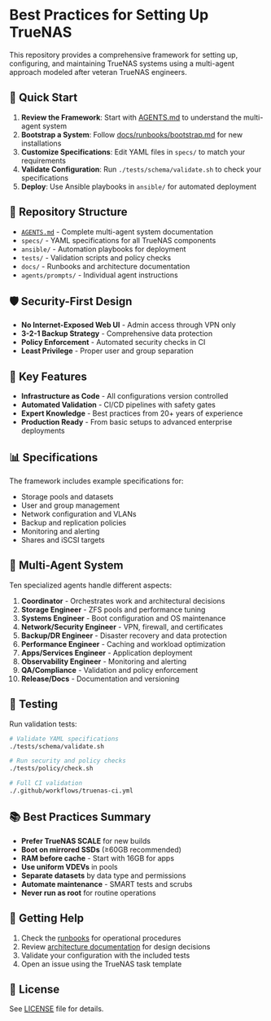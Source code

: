 # Best Practices for Setting Up TrueNAS

This repository provides a comprehensive framework for setting up, configuring, and maintaining TrueNAS systems using a multi-agent approach modeled after veteran TrueNAS engineers.

## 🚀 Quick Start

1. **Review the Framework**: Start with [AGENTS.md](AGENTS.md) to understand the multi-agent system
2. **Bootstrap a System**: Follow [docs/runbooks/bootstrap.md](docs/runbooks/bootstrap.md) for new installations
3. **Customize Specifications**: Edit YAML files in `specs/` to match your requirements
4. **Validate Configuration**: Run `./tests/schema/validate.sh` to check your specifications
5. **Deploy**: Use Ansible playbooks in `ansible/` for automated deployment

## 📁 Repository Structure

- [`AGENTS.md`](AGENTS.md) - Complete multi-agent system documentation
- `specs/` - YAML specifications for all TrueNAS components
- `ansible/` - Automation playbooks for deployment
- `tests/` - Validation scripts and policy checks
- `docs/` - Runbooks and architecture documentation
- `agents/prompts/` - Individual agent instructions

## 🛡️ Security-First Design

- **No Internet-Exposed Web UI** - Admin access through VPN only
- **3-2-1 Backup Strategy** - Comprehensive data protection
- **Policy Enforcement** - Automated security checks in CI
- **Least Privilege** - Proper user and group separation

## 🔧 Key Features

- **Infrastructure as Code** - All configurations version controlled
- **Automated Validation** - CI/CD pipelines with safety gates
- **Expert Knowledge** - Best practices from 20+ years of experience
- **Production Ready** - From basic setups to advanced enterprise deployments

## 📊 Specifications

The framework includes example specifications for:
- Storage pools and datasets
- User and group management
- Network configuration and VLANs
- Backup and replication policies
- Monitoring and alerting
- Shares and iSCSI targets

## 🤖 Multi-Agent System

Ten specialized agents handle different aspects:
1. **Coordinator** - Orchestrates work and architectural decisions
2. **Storage Engineer** - ZFS pools and performance tuning
3. **Systems Engineer** - Boot configuration and OS maintenance
4. **Network/Security Engineer** - VPN, firewall, and certificates
5. **Backup/DR Engineer** - Disaster recovery and data protection
6. **Performance Engineer** - Caching and workload optimization
7. **Apps/Services Engineer** - Application deployment
8. **Observability Engineer** - Monitoring and alerting
9. **QA/Compliance** - Validation and policy enforcement
10. **Release/Docs** - Documentation and versioning

## 🧪 Testing

Run validation tests:
```bash
# Validate YAML specifications
./tests/schema/validate.sh

# Run security and policy checks
./tests/policy/check.sh

# Full CI validation
./.github/workflows/truenas-ci.yml
```

## 📚 Best Practices Summary

- **Prefer TrueNAS SCALE** for new builds
- **Boot on mirrored SSDs** (≥60GB recommended)
- **RAM before cache** - Start with 16GB for apps
- **Use uniform VDEVs** in pools
- **Separate datasets** by data type and permissions
- **Automate maintenance** - SMART tests and scrubs
- **Never run as root** for routine operations

## 🚨 Getting Help

1. Check the [runbooks](docs/runbooks/) for operational procedures
2. Review [architecture documentation](docs/architecture/) for design decisions
3. Validate your configuration with the included tests
4. Open an issue using the TrueNAS task template

## 📄 License

See [LICENSE](LICENSE) file for details.